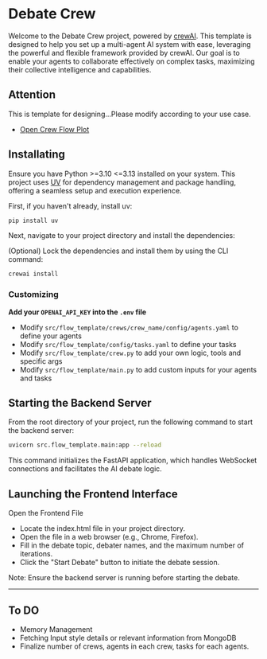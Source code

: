 # Debate Crew

Welcome to the Debate Crew project, powered by [crewAI](https://crewai.com). This template is designed to help you set up a multi-agent AI system with ease, leveraging the powerful and flexible framework provided by crewAI. Our goal is to enable your agents to collaborate effectively on complex tasks, maximizing their collective intelligence and capabilities.

## Attention

This is template for designing...Please modify according to your use case.


- [Open Crew Flow Plot](./crewai_flow.html)

## Installating

Ensure you have Python >=3.10 <=3.13 installed on your system. This project uses [UV](https://docs.astral.sh/uv/) for dependency management and package handling, offering a seamless setup and execution experience.

First, if you haven't already, install uv:

```bash
pip install uv
```

Next, navigate to your project directory and install the dependencies:

(Optional) Lock the dependencies and install them by using the CLI command:
```bash
crewai install
```

### Customizing

**Add your `OPENAI_API_KEY` into the `.env` file**

- Modify `src/flow_template/crews/crew_name/config/agents.yaml` to define your agents
- Modify `src/flow_template/config/tasks.yaml` to define your tasks
- Modify `src/flow_template/crew.py` to add your own logic, tools and specific args
- Modify `src/flow_template/main.py` to add custom inputs for your agents and tasks


## Starting the Backend Server
From the root directory of your project, run the following command to start the backend server:

```bash
uvicorn src.flow_template.main:app --reload
```
This command initializes the FastAPI application, which handles WebSocket connections and facilitates the AI debate logic.

## Launching the Frontend Interface

Open the Frontend File

- Locate the index.html file in your project directory.
- Open the file in a web browser (e.g., Chrome, Firefox).
- Fill in the debate topic, debater names, and the maximum number of iterations.
- Click the "Start Debate" button to initiate the debate session.



Note: Ensure the backend server is running before starting the debate.


------------------------------------------------------------------------------------


## To DO

- Memory Management
- Fetching Input style details or relevant information from MongoDB
- Finalize number of crews, agents in each crew, tasks for each agents.


